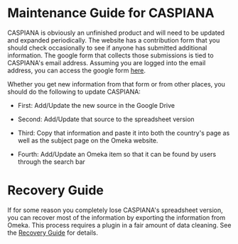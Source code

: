 # Maintenance Guide for CASPIANA
CASPIANA is obviously an unfinished product and will need to be updated and expanded periodically. The website has a contribution form that you should check occasionally to see if anyone has submitted additional information. The google form that collects those submissions is tied to CASPIANA's email address. Assuming you are logged into the email address, you can access the google form [here](https://docs.google.com/forms/u/2/). 

Whether you get new information from that form or from other places, you should do the following to update CASPIANA: 

- First: Add/Update the new source in the Google Drive

- Second: Add/Update that source to the spreadsheet version

- Third: Copy that information and paste it into both the country's page as well as the subject page on the Omeka website. 

- Fourth: Add/Update an Omeka item so that it can be found by users through the search bar


# Recovery Guide
If for some reason you completely lose CASPIANA's spreadsheet version, you can recover most of the information by exporting the information from Omeka. This process requires a plugin in a fair amount of data cleaning. See the [Recovery Guide](https://github.com/CianStryker/Caspiana_Guide/tree/main/Maintenance%20Guide/Recovery%20Guide) for details. 




